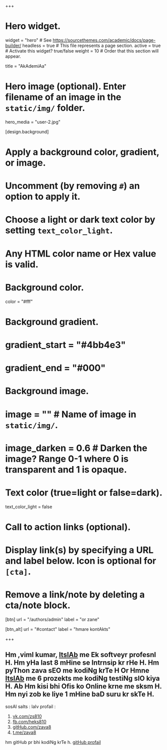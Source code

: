 +++
# Hero widget.
widget = "hero"  # See https://sourcethemes.com/academic/docs/page-builder/
headless = true  # This file represents a page section.
active = true  # Activate this widget? true/false
weight = 10  # Order that this section will appear.

title = "AkAdemiAa"

# Hero image (optional). Enter filename of an image in the `static/img/` folder.
hero_media = "user-2.jpg"

[design.background]
  # Apply a background color, gradient, or image.
  #   Uncomment (by removing `#`) an option to apply it.
  #   Choose a light or dark text color by setting `text_color_light`.
  #   Any HTML color name or Hex value is valid.

  # Background color.
  color = "#fff"
  
  # Background gradient.
  # gradient_start = "#4bb4e3"
  # gradient_end = "#000"
  
  # Background image.
  # image = ""  # Name of image in `static/img/`.
  # image_darken = 0.6  # Darken the image? Range 0-1 where 0 is transparent and 1 is opaque.

  # Text color (true=light or false=dark).
  text_color_light = false

# Call to action links (optional).
#   Display link(s) by specifying a URL and label below. Icon is optional for `[cta]`.
#   Remove a link/note by deleting a cta/note block.
[btn]
  url = "/authors/admin"
  label = "or zane"
  
[btn_alt]
  url = "#contact"
  label = "hmare kontAkts"

+++
## Hm ,viml kumar, [ItslAb](http://itslab.co.in) me Ek softveyr profesnl H. Hm yHa last 8 mHine se Intrnsip kr rHe H. Hm **pyThon zava sEO** me kodiNg krTe H Or Hmne [ItslAb](http://itslab.co.in) me 6 prozekts me kodiNg testiNg sIO kiya H. Ab Hm kisi bhi Ofis ko Online krne me sksm H. Hm nyi zob ke liye 1 mHine baD suru kr skTe H.

sosAl saIts : laIv profail :
1. [vk.com/zs810](vk.com/zs810)
1. [fb.com/heks810](fb.com/heks810)
1. [gitHub.com/zava8](gitHub.com/zava8)
1. [t.me/zava8](t.me/zava8)

hm gitHub pr bhi kodiNg krTe h. [gitHub profail](http://gitHub.com/zava8)